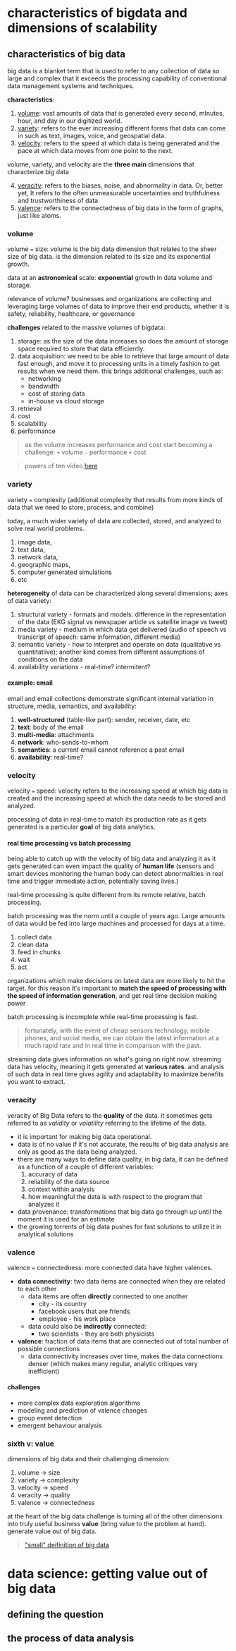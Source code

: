 # characteristics of bigdata and dimensions of scalability

## characteristics of big data

big data is a blanket term that is used to refer to any collection of data so large and complex that it exceeds the processing capability of conventional data management systems and techniques.

**characteristics**:
1. [volume](#volume): vast amounts of data that is generated every second, mInutes, hour, and day in our digitized world.
2. [variety](#variety): refers to the ever increasing different forms that data can come in such as text, images, voice, and geospatial data.
3. [velocity](#velocity):  refers to the speed at which data is being generated and the pace at which data moves from one point to the next.
   
volume, variety, and velocity are the **three main** dimensions that characterize big data

4. [veracity](#veracity): refers to the biases, noise, and abnormality in data. Or, better yet, It refers to the often unmeasurable uncertainties and truthfulness and trustworthiness of data
5. [valence](#valence): refers to the connectedness of big data in the form of graphs, just like atoms.

### volume

volume `=` size: volume is the big data dimension that relates to the sheer size of big data. is the dimension related to its size and its exponential growth.

data at an **astronomical** scale: **exponential** growth in data volume and storage.

relevance of volume? businesses and organizations are collecting and leveraging large volumes of data to improve their end products, whether it is safety, reliability, healthcare, or governance

**challenges** related to the massive volumes of bigdata:
1. storage: as the size of the data increases so does the amount of storage space required to store that data efficiently.
2. data acquisition: we need to be able to retrieve that large amount of data fast enough, and move it to processing units in a timely fashion to get results when we need them. this brings additional challenges, such as:
    - networking
    - bandwidth
    - cost of storing data
    - in-house vs cloud storage
3. retrieval
4. cost
5. scalability
6. performance

> as the volume increases performance and cost start becoming a challenge:
> `+` volume
> `-` performance
> `+` cost

> powers of ten video [here](https://www.youtube.com/watch?v=0fKBhvDjuy0)

### variety

variety `=` complexity (additional complexity that results from more kinds of data that we need to store, process, and combine)

today, a much wider variety of data are collected, stored, and analyzed to solve real world problems. 
1. image data, 
2. text data, 
3. network data, 
4. geographic maps, 
5. computer generated simulations
6. etc

**heterogeneity** of data can be characterized along several dimensions; axes of data variety:
1. structural variety - formats and models: difference in the representation of the data (EKG signal vs newspaper article vs satellite image vs tweet)
2. media variety - medium in which data get delivered (audio of speech vs transcript of speech: same information, different media)
3. semantic variety - how to interpret and operate on data (qualitative vs quantitatiive); another kind comes from  different assumptions of conditions on the data
4. availability variations - real-time? intermitent?

#### example: email

email and email collections demonstrate significant internal variation in structure, media, semantics, and availability:
1. **well-structured** (table-like part): sender, receiver, date, etc
2. **text**: body of the email
3. **multi-media**: attachments
4. **network**: who-sends-to-whom
5. **semantics**: a current email cannot reference a past email
6. **availability**: real-time?


### velocity

velocity `=` speed: velocity refers to the increasing speed at which big data is created and the increasing speed at which the data needs to be stored and analyzed.

processing of data in real-time to match its production rate as it gets generated is a particular **goal** of big data analytics.

#### real time processing vs batch processing

being able to catch up with the velocity of big data and analyzing it as it gets generated can even impact the quality of **human life** (sensors and smart devices monitoring the human body can detect abnormalities in real time and trigger immediate action, potentially saving lives.)

real-time processing is quite different from its remote relative, batch processing.

batch processing was the norm until a couple of years ago. Large amounts of data would be fed into large machines and processed for days at a time.

1. collect data
2. clean data
3. feed in chunks
4. wait
5. act

organizations which make decisions on latest data are more likely to hit the target. for this reason it's important to **match the speed of processing with the speed of information generation**, and get real time decision making power

batch processing is incomplete while real-time processing is fast.

> fortunately, with the event of cheap sensors technology, mobile phones, and social media, we can obtain the latest information at a much rapid rate and in real time in comparison with the past.

streaming data gives information on what's going on right now. streaming data has velocity, meaning it gets generated at **various rates**. and analysis of such data in real time gives agility and adaptability to maximize benefits you want to extract.

### veracity

veracity of Big Data refers to the **quality** of the data. it sometimes gets referred to as *validity* or *volatility* referring to the lifetime of the data.

- it is important for making big data operational.
- data is of no value if it's not accurate, the results of big data analysis are only as good as the data being analyzed.
- there are many ways to define data quality, in big data, it can be defined as a function of a couple of different variables:
  1. accuracy of data
  2. reliability of the data source
  3. context within analysis
  4. how meaningful the data is with respect to the program that analyzes it
- data provenance: transformations that big data go through up until the moment it is used for an estimate
- the growing torrents of big data pushes for fast solutions to utilize it in analytical solutions

### valence

valence `=` connectedness: more connected data have higher valences.

- **data connectivity**: two data items are connected when they are related to each other
  - data items are often **directly** connected to one another
    - city - its country
    - facebook users that are friends
    - employee - his work place
  - data could also be **indirectly** connected:
    - two scientists - they are both physicists
- **valence**: fraction of data items that are connected out of total number of possible connections
  - data connectivity increases over time, makes the data connections denser (which makes many regular, analytic critiques very inefficient)

#### challenges

- more complex data exploration algorithms
- modeling and prediction of valence changes
- group event detection
- emergent behaviour analysis

### sixth v: value

dimensions of big data and their challenging dimension:
1. volume &rarr; size
2. variety &rarr; complexity
3. velocity &rarr; speed
4. veracity &rarr; quality
5. valence &rarr; connectedness

at the heart of the big data challenge is turning all of the other dimensions into truly useful business **value** (bring value to the problem at hand). generate value out of big data.

> ["small" deifinition of big data](definition.md)

# data science: getting value out of big data

## defining the question

## the process of data analysis